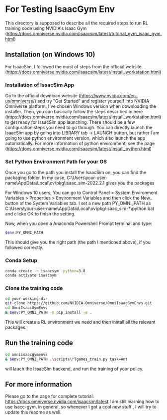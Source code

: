 # For Testing IsaacGym Env

This directory is supposed to describe all the required steps to run RL training code using NVIDIA's Isaac Gym (https://docs.omniverse.nvidia.com/isaacsim/latest/tutorial_gym_isaac_gym.html)

## Installation (on Windows 10)

For IsaacSim, I followed the most of steps from the official website (https://docs.omniverse.nvidia.com/isaacsim/latest/install_workstation.html)

### Installation of IssacSim App

Go to the official download website (https://www.nvidia.com/en-us/omniverse/) and try "Get Started" and register yourself into NVIDIA Omniverse platform. I've chosen Windows version when downloading the installer. Then, you can basically follow the steps described in here (https://docs.omniverse.nvidia.com/isaacsim/latest/install_workstation.html) to get ready for IssacSim app launching. There should be a few configuration steps you need to go through. You can directly launch the IsaacSim app by going into LIBRARY tab ->  LAUNCH button, but rather I am going to use python environment version, which also launch the app automatically. For more information of python environment, see the page (https://docs.omniverse.nvidia.com/isaacsim/latest/install_python.html)


### Set Python Environment Path for your OS

Once you go to the path you install the IsaacSim on, you can find the packaging folder.
In my case, C:\Users\your-user-name\AppData\Local\ov\pkg\isaac_sim-2022.2.1 gives you the packages 

For Windows 10 users, You can go to Control Panel > System Environment Variables > Properties > Environment Variables and then click the New.. button of the System Variables tab. I set a new path PY_OMNI_PATH as C:\Users\your-user-name\AppData\Local\ov\pkg\isaac_sim-*\python.bat and clicke OK to finish the setting.

Now, when you open a Anaconda Powershell Prompt terminal and type:

```bash
$env:PY_OMNI_PATH 
```
This should give you the right path (the path I mentioned above), if you followed correctly.

### Conda Setup

```bash
conda create -n isaacsym -python=3.8
conda activate isaacsym

```

### Clone the training code

```bash
cd your-working-dir
git clone https://github.com/NVIDIA-Omniverse/OmniIsaacGymEnvs.git
cd OmniIsaacGymEnvs
& $env:PY_OMNI_PATH -m pip install -e . 
```

This will create a RL environment we need and then install all the relevant packages.

## Run the training code

```bash
cd omniisaacgymenvs
& $env:PY_OMNI_PATH .\scripts\rlgames_train.py task=Ant
```

will lauch the IssacSim backend, and run the training of your policy.


## For more information

Please go to the page for complete tutorial: https://docs.omniverse.nvidia.com/isaacsim/latest
I am still learning how to use Isacc-gym, in general, so whenever I got a cool new stuff , I will try to update this readme as well.